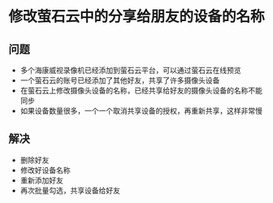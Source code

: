 # 修改萤石云中的分享给朋友的设备的名称

## 问题
* 多个海康威视录像机已经添加到萤石云平台，可以通过萤石云在线预览
* 一个萤石云的账号已经添加了其他好友，共享了许多摄像头设备
* 在萤石云上修改摄像头设备的名称，已经共享给好友的摄像头设备的名称不能同步
* 如果设备数量很多，一个一个取消共享设备的授权，再重新共享，这样非常慢

## 解决
* 删除好友
* 修改好设备名称
* 重新添加好友
* 再次批量勾选，共享设备给好友
